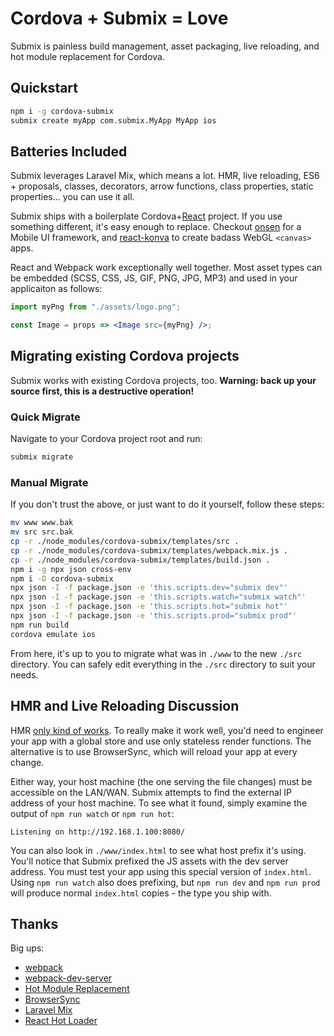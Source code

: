 # Cordova + Submix = Love

Submix is painless build management, asset packaging, live reloading, and hot module replacement for Cordova.

## Quickstart


```bash
npm i -g cordova-submix
submix create myApp com.submix.MyApp MyApp ios
```

## Batteries Included

Submix leverages Laravel Mix, which means a lot. HMR, live reloading, ES6 + proposals, classes, decorators, arrow functions, class properties, static properties... you can use it all.

Submix ships with a boilerplate Cordova+[React](https://github.com/facebook/react/) project. If you use something different, it's easy enough to replace. Checkout [onsen](https://github.com/OnsenUI/OnsenUI) for a Mobile UI framework, and [react-konva](https://github.com/konvajs/react-konva) to create badass WebGL `<canvas>` apps.

React and Webpack work exceptionally well together. Most asset types can be embedded (SCSS, CSS, JS, GIF, PNG, JPG, MP3) and used in your applicaiton as follows:

```jsx
import myPng from "./assets/logo.png";

const Image = props => <Image src={myPng} />;
```


## Migrating existing Cordova projects

Submix works with existing Cordova projects, too. **Warning: back up your source first, this is a destructive operation!**

### Quick Migrate

Navigate to your Cordova project root and run:

```bash
submix migrate
```

### Manual Migrate

If you don't trust the above, or just want to do it yourself, follow these steps:

```bash
mv www www.bak
mv src src.bak
cp -r ./node_modules/cordova-submix/templates/src .
cp -r ./node_modules/cordova-submix/templates/webpack.mix.js .
cp -r ./node_modules/cordova-submix/templates/build.json .
npm i -g npx json cross-env
npm i -D cordova-submix
npx json -I -f package.json -e 'this.scripts.dev="submix dev"'
npx json -I -f package.json -e 'this.scripts.watch="submix watch"'
npx json -I -f package.json -e 'this.scripts.hot="submix hot"'
npx json -I -f package.json -e 'this.scripts.prod="submix prod"'
npm run build
cordova emulate ios
```

From here, it's up to you to migrate what was in `./www` to the new `./src` directory. You can safely edit everything in the `./src` directory to suit your needs.

## HMR and Live Reloading Discussion

HMR [only kind of works](https://codeburst.io/react-hot-loader-considered-harmful-321fe3b6ca74). To really make it work well, you'd need to engineer your app with a global store and use only stateless render functions. The alternative is to use BrowserSync, which will reload your app at every change.

Either way, your host machine (the one serving the file changes) must be accessible on the LAN/WAN. Submix attempts to find the external IP address of your host machine. To see what it found, simply examine the output of `npm run watch` or `npm run hot`:

```
Listening on http://192.168.1.100:8080/
```

You can also look in `./www/index.html` to see what host prefix it's using. You'll notice that Submix prefixed the JS assets with the dev server address. You must test your app using this special version of `index.html`. Using `npm run watch` also does prefixing, but `npm run dev` and `npm run prod` will produce normal `index.html` copies - the type you ship with.

## Thanks

Big ups:

* [webpack](https://github.com/webpack/webpack)
* [webpack-dev-server](https://github.com/webpack/webpack-dev-server)
* [Hot Module Replacement](https://webpack.js.org/concepts/hot-module-replacement/)
* [BrowserSync](https://github.com/Browsersync/browser-sync)
* [Laravel Mix](https://github.com/JeffreyWay/laravel-mix)
* [React Hot Loader](https://github.com/gaearon/react-hot-loader)
